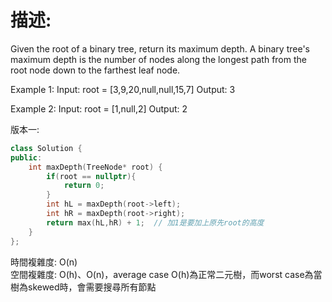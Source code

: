 # 描述:
Given the root of a binary tree, return its maximum depth.
A binary tree's maximum depth is the number of nodes along the longest path from the root node down to the farthest leaf node.

Example 1:
Input: root = [3,9,20,null,null,15,7]
Output: 3

Example 2:
Input: root = [1,null,2]
Output: 2

版本一:
```C++
class Solution {
public:
    int maxDepth(TreeNode* root) {
        if(root == nullptr){
            return 0;
        }
        int hL = maxDepth(root->left);
        int hR = maxDepth(root->right);
        return max(hL,hR) + 1;  // 加1是要加上原先root的高度
    }
};
```
時間複雜度: O(n)  
空間複雜度: O(h)、O(n)，average case O(h)為正常二元樹，而worst case為當樹為skewed時，會需要搜尋所有節點
